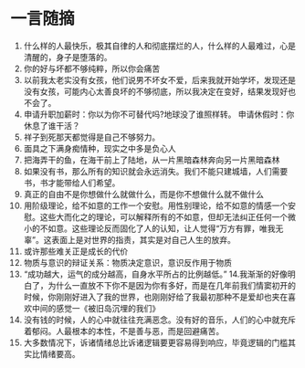 # 一言随摘
1. 什么样的人最快乐，极其自律的人和彻底摆烂的人，什么样的人最难过，心是清醒的，身子是堕落的。
2. 你的好与坏都不够纯粹，所以你会痛苦
3. 以前我太老实没有女孩，他们说男不坏女不爱，后来我就开始学坏，发现还是没有女孩，可能内心太善良坏的不够彻底，所以我决定在变好，结果发现好也不会了。
4. 申请升职加薪时：你以为你不可替代吗?地球没了谁照样转。 申请休假时：你休息了谁干活？
5. 祥子到死那天都觉得是自己不够努力。
6. 面具之下满身痴情种，现实之中多是负心人
7. 把海弄干的鱼，在海干前上了陆地，从一片黑暗森林奔向另一片黑暗森林
8. 如果没有书，那么所有的知识就会永远消失。我们不能只建城墙，人们需要书，书才能带给人们希望。
9. 真正的自由不是你想做什么就做什么，而是你不想做什么就不做什么
10. 用阶级理论，给不如意的工作一个安慰。用性别理论，给不如意的情感一个安慰。这些大而化之的理论，可以解释所有的不如意，但却无法纠正任何一个微小的不如意。这些理论反而固化了人的认知，让人觉得“万方有罪，唯我无辜”。这表面上是对世界的指责，其实是对自己人生的放弃。
11. 或许那些难关正是成长的代价
12. 物质与意识的辩证关系：物质决定意识，意识反作用于物质
13. “成功越大，运气的成分越高，自身水平所占的比例越低。”
14.我渐渐的好像明白了，为什么一直放不下你不是因为你有多好，而是在几年前我们情窦初开的时候，你刚刚好进入了我的世界，也刚刚好给了我最初那种不是爱却也夹在喜欢中间的感觉一《被旧岛沉埋的我们》 
15. 没有钱的时候，人的心中就往往充满恶念。没有好的音乐，人们的心中就充斥着郁闷。人最根本的本性，不是善与恶，而是回避痛苦。
16. 大多数情况下，诉诸情绪总比诉诸逻辑要更容易得到响应，毕竟逻辑的门槛其实比情绪要高。


​










